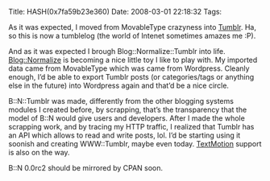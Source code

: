 Title: HASH(0x7fa59b23e360)
Date: 2008-03-01 22:18:32
Tags: 

<p>As it was expected, I moved from MovableType crazyness into <a href="http://www.tumblr.com" target="_blank">Tumblr</a>. Ha, so this is now a tumblelog (the world of Intenet sometimes amazes me :P).</p>
<p>And as it was expected I brough Blog::Normalize::Tumblr into life. <a href="http://search.cpan.org/~damog/" target="_blank">Blog::Normalize</a> is becoming a nice little toy I like to play with. My imported data came from MovableType which was came from Wordpress. Cleanly enough, I&#8217;d be able to export Tumblr posts (or categories/tags or anything else in the future) into Wordpress again and that&#8217;d be a nice circle.</p>
<p>B::N::Tumblr was made, differently from the other blogging systems modules I created before, by scrapping, that&#8217;s the transparency that the model of B::N would give users and developers. After I made the whole scrapping work, and by tracing my HTTP traffic, I realized that Tumblr has an API which allows to read and write posts, lol. I&#8217;d be starting using it soonish and creating WWW::Tumblr, maybe even today. <a href="http://www.textmotion.org" target="_blank">TextMotion</a> support is also on the way. </p>
<p>B::N 0.0rc2 should be mirrored by CPAN soon. </p>
